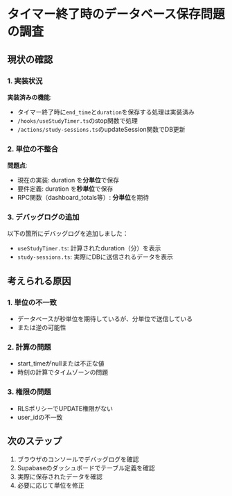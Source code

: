 # タイマー終了時のデータベース保存問題の調査

## 現状の確認

### 1. 実装状況
**実装済みの機能**:
- タイマー終了時に`end_time`と`duration`を保存する処理は実装済み
- `/hooks/useStudyTimer.ts`のstop関数で処理
- `/actions/study-sessions.ts`のupdateSession関数でDB更新

### 2. 単位の不整合
**問題点**:
- 現在の実装: duration を**分単位**で保存
- 要件定義: duration を**秒単位**で保存
- RPC関数（dashboard_totals等）: **分単位**を期待

### 3. デバッグログの追加
以下の箇所にデバッグログを追加しました：
- `useStudyTimer.ts`: 計算されたduration（分）を表示
- `study-sessions.ts`: 実際にDBに送信されるデータを表示

## 考えられる原因

### 1. 単位の不一致
- データベースが秒単位を期待しているが、分単位で送信している
- または逆の可能性

### 2. 計算の問題
- start_timeがnullまたは不正な値
- 時刻の計算でタイムゾーンの問題

### 3. 権限の問題
- RLSポリシーでUPDATE権限がない
- user_idの不一致

## 次のステップ
1. ブラウザのコンソールでデバッグログを確認
2. Supabaseのダッシュボードでテーブル定義を確認
3. 実際に保存されたデータを確認
4. 必要に応じて単位を修正